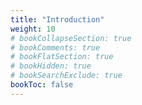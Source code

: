 ```yaml
---
title: "Introduction"
weight: 10
# bookCollapseSection: true
# bookComments: true
# bookFlatSection: true
# bookHidden: true
# bookSearchExclude: true
bookToc: false
---
```

